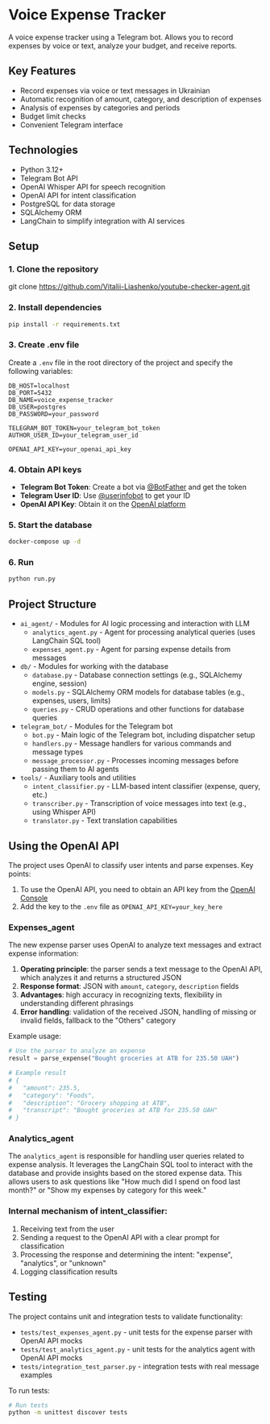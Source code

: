 # Voice Expense Tracker

A voice expense tracker using a Telegram bot. Allows you to record expenses by voice or text, analyze your budget, and receive reports.

## Key Features

- Record expenses via voice or text messages in Ukrainian
- Automatic recognition of amount, category, and description of expenses
- Analysis of expenses by categories and periods
- Budget limit checks
- Convenient Telegram interface

## Technologies

- Python 3.12+
- Telegram Bot API
- OpenAI Whisper API for speech recognition
- OpenAI API for intent classification
- PostgreSQL for data storage
- SQLAlchemy ORM
- LangChain to simplify integration with AI services

## Setup

### 1. Clone the repository
git clone https://github.com/Vitalii-Liashenko/youtube-checker-agent.git

### 2. Install dependencies

```bash
pip install -r requirements.txt
```

### 3. Create .env file

Create a `.env` file in the root directory of the project and specify the following variables:

```
DB_HOST=localhost
DB_PORT=5432
DB_NAME=voice_expense_tracker
DB_USER=postgres
DB_PASSWORD=your_password

TELEGRAM_BOT_TOKEN=your_telegram_bot_token
AUTHOR_USER_ID=your_telegram_user_id

OPENAI_API_KEY=your_openai_api_key
```

### 4. Obtain API keys

- **Telegram Bot Token**: Create a bot via [@BotFather](https://t.me/BotFather) and get the token
- **Telegram User ID**: Use [@userinfobot](https://t.me/userinfobot) to get your ID
- **OpenAI API Key**: Obtain it on the [OpenAI platform](https://platform.openai.com/)


### 5. Start the database

```bash
docker-compose up -d
```

### 6. Run

```bash
python run.py
```

## Project Structure

- `ai_agent/` - Modules for AI logic processing and interaction with LLM
  - `analytics_agent.py` - Agent for processing analytical queries (uses LangChain SQL tool)
  - `expenses_agent.py` - Agent for parsing expense details from messages
- `db/` - Modules for working with the database
  - `database.py` - Database connection settings (e.g., SQLAlchemy engine, session)
  - `models.py` - SQLAlchemy ORM models for database tables (e.g., expenses, users, limits)
  - `queries.py` - CRUD operations and other functions for database queries
- `telegram_bot/` - Modules for the Telegram bot
  - `bot.py` - Main logic of the Telegram bot, including dispatcher setup
  - `handlers.py` - Message handlers for various commands and message types
  - `message_processor.py` - Processes incoming messages before passing them to AI agents
- `tools/` - Auxiliary tools and utilities
  - `intent_classifier.py` - LLM-based intent classifier (expense, query, etc.)
  - `transcriber.py` - Transcription of voice messages into text (e.g., using Whisper API)
  - `translator.py` - Text translation capabilities

## Using the OpenAI API

The project uses OpenAI to classify user intents and parse expenses. Key points:

1. To use the OpenAI API, you need to obtain an API key from the [OpenAI Console](https://platform.openai.com/)
2. Add the key to the `.env` file as `OPENAI_API_KEY=your_key_here`

### Expenses_agent

The new expense parser uses OpenAI to analyze text messages and extract expense information:

1. **Operating principle**: the parser sends a text message to the OpenAI API, which analyzes it and returns a structured JSON
2. **Response format**: JSON with `amount`, `category`, `description` fields
3. **Advantages**: high accuracy in recognizing texts, flexibility in understanding different phrasings
4. **Error handling**: validation of the received JSON, handling of missing or invalid fields, fallback to the "Others" category

Example usage:
```python
# Use the parser to analyze an expense
result = parse_expense("Bought groceries at ATB for 235.50 UAH")

# Example result
# {
#   "amount": 235.5,
#   "category": "Foods",
#   "description": "Grocery shopping at ATB",
#   "transcript": "Bought groceries at ATB for 235.50 UAH"
# }
```
### Analytics_agent

The `analytics_agent` is responsible for handling user queries related to expense analysis. It leverages the LangChain SQL tool to interact with the database and provide insights based on the stored expense data. This allows users to ask questions like "How much did I spend on food last month?" or "Show my expenses by category for this week."

### Internal mechanism of intent_classifier:

1. Receiving text from the user
2. Sending a request to the OpenAI API with a clear prompt for classification
3. Processing the response and determining the intent: "expense", "analytics", or "unknown"
4. Logging classification results

## Testing

The project contains unit and integration tests to validate functionality:

- `tests/test_expenses_agent.py` - unit tests for the expense parser with OpenAI API mocks
- `tests/test_analytics_agent.py` - unit tests for the analytics agent with OpenAI API mocks  
- `tests/integration_test_parser.py` - integration tests with real message examples

To run tests:

```bash
# Run tests
python -m unittest discover tests
